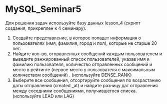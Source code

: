 # MySQL_Seminar5

Для решения задач используйте базу данных lesson_4 (скрипт создания, прикреплен к 4 семинару).
1. Создайте представление, в которое попадет информация о пользователях (имя, фамилия, город и пол), которые не старше 20 лет.
2. Найдите кол-во, отправленных сообщений каждым пользователем и выведите ранжированный список пользователей,
 указав имя и фамилию пользователя, количество отправленных сообщений и место в рейтинге (первое место у пользователя с максимальным количеством сообщений) .
 (используйте DENSE_RANK)
3. Выберите все сообщения, отсортируйте сообщения по возрастанию даты отправления (created _at) и найдите разницу дат отправления между соседними сообщениями,
 получившегося списка. (используйте LEAD или LAG)
